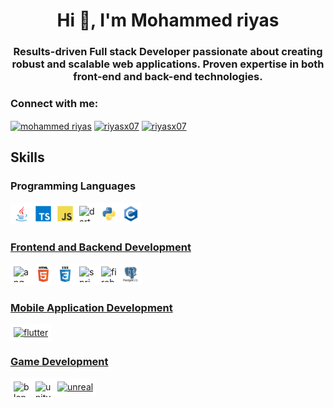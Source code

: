 <h1 align="center">Hi 👋, I'm Mohammed riyas</h1>
<h3 align="center">Results-driven Full stack Developer passionate about creating robust and scalable web applications. Proven expertise in both front-end and back-end technologies.</h3>

<h3 align="left">Connect with me:</h3>
<p align="left">
<a href="https://www.linkedin.com/in/riyasx07/" target="blank"><img align="center" src="https://raw.githubusercontent.com/rahuldkjain/github-profile-readme-generator/master/src/images/icons/Social/linked-in-alt.svg" alt="mohammed riyas" height="30" width="40" /></a>
<a href="https://www.leetcode.com/riyasx07" target="blank"><img align="center" src="https://github.com/riyasx7/grocery_app/assets/137524841/b9228e52-ab28-4e7c-9356-a22a0772d8f3" alt="riyasx07" height="30" width="40" /></a>
<a href="https://portfolio-b3fd5.web.app/" target="blank"><img align="center" src="https://github.com/riyasx7/grocery_app/assets/137524841/89b8bbb7-ccc1-4847-8d34-06bbe564ea33" alt="riyasx07" height="30" width="35" /></a>
</p>

<h2 align="left">Skills</h2>

<h3 align="left">Programming Languages</h3>
<p align="left">
  <a href="https://www.java.com" target="_blank" rel="noreferrer">
    <img align="left" src="https://raw.githubusercontent.com/devicons/devicon/master/icons/java/java-original.svg" alt="java" width="25" height="25" style="background: white; padding: 5px;" />
  </a>
  <a href="https://www.typescriptlang.org/" target="_blank" rel="noreferrer">
    <img align="left" src="https://raw.githubusercontent.com/devicons/devicon/master/icons/typescript/typescript-original.svg" alt="typescript" width="25" height="25" style="background: white; padding: 5px;" />
  </a>
  <a href="https://developer.mozilla.org/en-US/docs/Web/JavaScript" target="_blank" rel="noreferrer">
    <img align="left" src="https://raw.githubusercontent.com/devicons/devicon/master/icons/javascript/javascript-original.svg" alt="javascript" width="25" height="25" style="background: white; padding: 5px;" />
  </a>
  <a href="https://dart.dev" target="_blank" rel="noreferrer">
    <img align="left" src="https://www.vectorlogo.zone/logos/dartlang/dartlang-icon.svg" alt="dart" width="25" height="25" style="background: white; padding: 5px;" />
  </a>
  <a href="https://www.python.org" target="_blank" rel="noreferrer">
    <img align="left" src="https://raw.githubusercontent.com/devicons/devicon/master/icons/python/python-original.svg" alt="python" width="25" height="25" style="background: white; padding: 5px;" />
  </a>
  <a href="https://www.cprogramming.com/" target="_blank" rel="noreferrer">
    <img src="https://raw.githubusercontent.com/devicons/devicon/master/icons/c/c-original.svg" alt="c" width="25" height="25" style="background: white; padding: 5px;" />
</p>

<h3 align="left">Frontend and Backend Development</h3>
<p align="left">
  <a href="https://angular.io" target="_blank" rel="noreferrer">
    <img align="left" src="https://angular.io/assets/images/logos/angular/angular.svg" alt="angular" width="25" height="25" style="background: white; padding: 5px;" />
  </a>
  <a href="https://www.w3.org/html/" target="_blank" rel="noreferrer">
    <img align="left" src="https://raw.githubusercontent.com/devicons/devicon/master/icons/html5/html5-original-wordmark.svg" alt="html5" width="25" height="25" style="background: white; padding: 5px;" />
  </a>
  <a href="https://www.w3schools.com/css/" target="_blank" rel="noreferrer">
    <img align="left" src="https://raw.githubusercontent.com/devicons/devicon/master/icons/css3/css3-original-wordmark.svg" alt="css3" width="25" height="25" style="background: white; padding: 5px;" />
  </a>
  <a href="https://spring.io/" target="_blank" rel="noreferrer">
    <img align="left" src="https://github.com/riyasx7/grocery_app/assets/137524841/52945e14-5349-45b9-b482-cb55cdb74076" alt="spring" width="25" height="25" style="background: white; padding: 5px;" />
  </a>
  <a href="https://firebase.google.com/" target="_blank" rel="noreferrer">
    <img align="left" src="https://www.vectorlogo.zone/logos/firebase/firebase-icon.svg" alt="firebase" width="25" height="25" style="background: white; padding: 5px;" />
  </a>
  <a href="https://www.postgresql.org" target="_blank" rel="noreferrer">
    <img src="https://raw.githubusercontent.com/devicons/devicon/master/icons/postgresql/postgresql-original-wordmark.svg" alt="postgresql" width="25" height="25" style="background: white; padding: 5px;" />
</p>

<h3 align="left">Mobile Application Development</h3>
<p align="left">
  <a href="https://flutter.dev" target="_blank" rel="noreferrer">
    <img src="https://www.vectorlogo.zone/logos/flutterio/flutterio-icon.svg" alt="flutter" width="25" height="25" style="background: white; padding: 5px;" />
</p>

<h3 align="left">Game Development</h3>
<p align="left">
  <a href="https://www.blender.org/" target="_blank" rel="noreferrer">
    <img align="left" src="https://download.blender.org/branding/community/blender_community_badge_white.svg" alt="blender" width="25" height="25" style="background: white; padding: 5px;" />
  </a>
  <a href="https://unity.com/" target="_blank" rel="noreferrer">
    <img align="left" src="https://www.vectorlogo.zone/logos/unity3d/unity3d-icon.svg" alt="unity" width="25" height="25" style="background: white; padding: 5px;" />
  </a>
  <a href="https://unrealengine.com/" target="_blank" rel="noreferrer">
    <img src="https://raw.githubusercontent.com/kenangundogan/fontisto/036b7eca71aab1bef8e6a0518f7329f13ed62f6b/icons/svg/brand/unreal-engine.svg" alt="unreal" width="25" height="25" style="background: white; padding: 5px;" />
</p>

